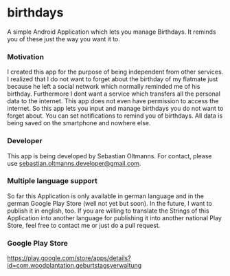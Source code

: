 # birthdays
A simple Android Application which lets you manage Birthdays. It reminds you of these just the way you want it to.
### Motivation
I created this app for the purpose of being independent from other services. I realized that I do not want to forget about the birthday of my flatmate just because he left a social network which normally reminded me of his birthday. Furthermore I dont want a service which transfers all the personal data to the internet. This app does not even have permission to access the internet.
So this app lets you input and manage birthdays you do not want to forget about. You can set notifications to remind you of birthdays. All data is being saved on the smartphone and nowhere else.
### Developer
This app is being developed by Sebastian Oltmanns. For contact, please use sebastian.oltmanns.developer@gmail.com.
### Multiple language support
So far this Application is only available in german language and in the german Google Play Store (well not yet but soon). In the future, I want to publish it in english, too. 
If you are willing to translate the Strings of this Application into another language for publishing it into another national Play Store, feel free to contact me or just do a pull request.
### Google Play Store
https://play.google.com/store/apps/details?id=com.woodplantation.geburtstagsverwaltung
